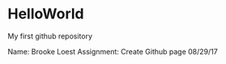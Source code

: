 # HelloWorld
My first github repository

Name: Brooke Loest
Assignment: Create Github page
08/29/17
